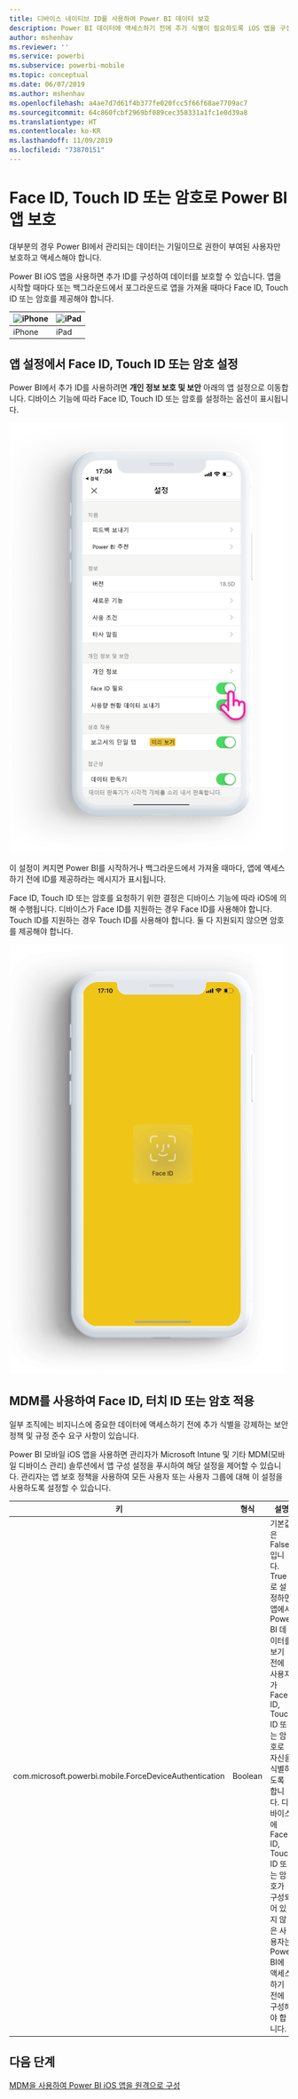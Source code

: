 ```yaml
---
title: 디바이스 네이티브 ID를 사용하여 Power BI 데이터 보호
description: Power BI 데이터에 액세스하기 전에 추가 식별이 필요하도록 iOS 앱을 구성하는 방법 알아보기
author: mshenhav
ms.reviewer: ''
ms.service: powerbi
ms.subservice: powerbi-mobile
ms.topic: conceptual
ms.date: 06/07/2019
ms.author: mshenhav
ms.openlocfilehash: a4ae7d7d61f4b377fe020fcc5f66f68ae7709ac7
ms.sourcegitcommit: 64c860fcbf2969bf089cec358331a1fc1e0d39a8
ms.translationtype: HT
ms.contentlocale: ko-KR
ms.lasthandoff: 11/09/2019
ms.locfileid: "73870151"
---
```

# <a name="protect-power-bi-app-with-face-id-touch-id-or-passcode"></a>Face ID, Touch ID 또는 암호로 Power BI 앱 보호 

대부분의 경우 Power BI에서 관리되는 데이터는 기밀이므로 권한이 부여된 사용자만 보호하고 액세스해야 합니다. 

Power BI iOS 앱을 사용하면 추가 ID를 구성하여 데이터를 보호할 수 있습니다. 앱을 시작할 때마다 또는 백그라운드에서 포그라운드로 앱을 가져올 때마다 Face ID, Touch ID 또는 암호를 제공해야 합니다.

| ![iPhone](./media/tutorial-mobile-apps-ios-qna/iphone-logo-50-px.png) | ![iPad](./media/tutorial-mobile-apps-ios-qna/ipad-logo-50-px.png) |
|:--- |:--- |
| iPhone |iPad |

## <a name="turn-on-face-id-touch-id-or-passcode-in-app-setting"></a>앱 설정에서 Face ID, Touch ID 또는 암호 설정

Power BI에서 추가 ID를 사용하려면 **개인 정보 보호 및 보안** 아래의 앱 설정으로 이동합니다. 디바이스 기능에 따라 Face ID, Touch ID 또는 암호를 설정하는 옵션이 표시됩니다.

![Power BI iOS 앱 설정 페이지](./media/mobile-ios-native-secure-access/mobile-ios-native-secured-setting.png)

이 설정이 켜지면 Power BI를 시작하거나 백그라운드에서 가져올 때마다, 앱에 액세스하기 전에 ID를 제공하라는 메시지가 표시됩니다. 

Face ID, Touch ID 또는 암호를 요청하기 위한 결정은 디바이스 기능에 따라 iOS에 의해 수행됩니다. 디바이스가 Face ID를 지원하는 경우 Face ID를 사용해야 합니다. Touch ID를 지원하는 경우 Touch ID를 사용해야 합니다. 둘 다 지원되지 않으면 암호를 제공해야 합니다.

![Power BI iOS Face ID](./media/mobile-ios-native-secure-access/mobile-ios-native-secured-faceid.png)

## <a name="use-mdm-to-enforce-face-id-touch-id-or-passcode"></a>MDM를 사용하여 Face ID, 터치 ID 또는 암호 적용

일부 조직에는 비지니스에 중요한 데이터에 액세스하기 전에 추가 식별을 강제하는 보안 정책 및 규정 준수 요구 사항이 있습니다. 

Power BI 모바일 iOS 앱을 사용하면 관리자가 Microsoft Intune 및 기타 MDM(모바일 디바이스 관리) 솔루션에서 앱 구성 설정을 푸시하여 해당 설정을 제어할 수 있습니다. 관리자는 앱 보호 정책을 사용하여 모든 사용자 또는 사용자 그룹에 대해 이 설정을 사용하도록 설정할 수 있습니다.

|키  |형식  |설명  |
|---------|---------|---------|
| com.microsoft.powerbi.mobile.ForceDeviceAuthentication | Boolean | 기본값은 False입니다. <br>True로 설정하면 앱에서 Power BI 데이터를 보기 전에 사용자가 Face ID, Touch ID 또는 암호로 자신을 식별하도록 합니다. 디바이스에 Face ID, Touch ID 또는 암호가 구성되어 있지 않은 사용자는 Power BI에 액세스하기 전에 구성해야 합니다.  |

## <a name="next-steps"></a>다음 단계

[MDM을 사용하여 Power BI iOS 앱을 원격으로 구성](mobile-app-configuration.md)
